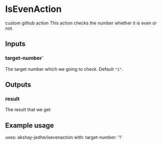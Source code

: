 # IsEvenAction
custom github action
This action checks the number whether it is even or not.

## Inputs

### target-number`

The target number which we going to check. Default `"1"`.

## Outputs

### result

The result that we get

## Example usage

uses: akshay-jedhe/isevenaction
with:
   target-number: '1'
